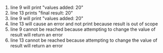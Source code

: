 1. line 9 will print "values added:  20"
2. line 13 prints "final result:  20" 
3. line 9 will print "values added:  20"
4. line 13 will cause an error and not print because result is out of scope
5. line 9 cannot be reached because attempting to change the value of result will return an error
6. line 13 cannot be reached because attempting to change the value of result will return an error
